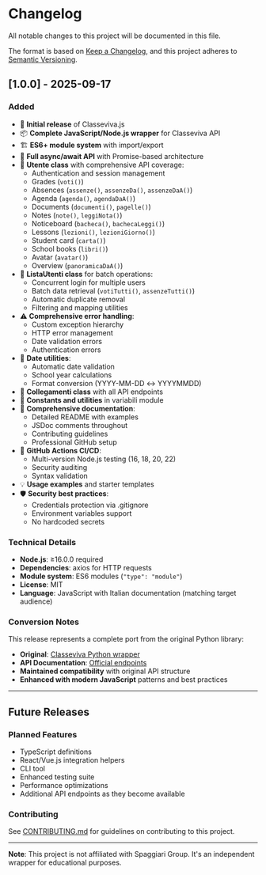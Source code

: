 # Changelog

All notable changes to this project will be documented in this file.

The format is based on [Keep a Changelog](https://keepachangelog.com/en/1.0.0/),
and this project adheres to [Semantic Versioning](https://semver.org/spec/v2.0.0.html).

## [1.0.0] - 2025-09-17

### Added
- 🎉 **Initial release** of Classeviva.js
- 📦 **Complete JavaScript/Node.js wrapper** for Classeviva API
- 🏗️ **ES6+ module system** with import/export
- 🔄 **Full async/await API** with Promise-based architecture
- 👤 **Utente class** with comprehensive API coverage:
  - Authentication and session management
  - Grades (`voti()`)
  - Absences (`assenze()`, `assenzeDa()`, `assenzeDaA()`)
  - Agenda (`agenda()`, `agendaDaA()`)
  - Documents (`documenti()`, `pagelle()`)
  - Notes (`note()`, `leggiNota()`)
  - Noticeboard (`bacheca()`, `bachecaLeggi()`)
  - Lessons (`lezioni()`, `lezioniGiorno()`)
  - Student card (`carta()`)
  - School books (`libri()`)
  - Avatar (`avatar()`)
  - Overview (`panoramicaDaA()`)
- 👥 **ListaUtenti class** for batch operations:
  - Concurrent login for multiple users
  - Batch data retrieval (`votiTutti()`, `assenzeTutti()`)
  - Automatic duplicate removal
  - Filtering and mapping utilities
- ⚠️ **Comprehensive error handling**:
  - Custom exception hierarchy
  - HTTP error management
  - Date validation errors
  - Authentication errors
- 📅 **Date utilities**:
  - Automatic date validation
  - School year calculations
  - Format conversion (YYYY-MM-DD ↔ YYYYMMDD)
- 🔗 **Collegamenti class** with all API endpoints
- 🔧 **Constants and utilities** in variabili module
- 📖 **Comprehensive documentation**:
  - Detailed README with examples
  - JSDoc comments throughout
  - Contributing guidelines
  - Professional GitHub setup
- 🚀 **GitHub Actions CI/CD**:
  - Multi-version Node.js testing (16, 18, 20, 22)
  - Security auditing
  - Syntax validation
- 💡 **Usage examples** and starter templates
- 🛡️ **Security best practices**:
  - Credentials protection via .gitignore
  - Environment variables support
  - No hardcoded secrets

### Technical Details
- **Node.js**: ≥16.0.0 required
- **Dependencies**: axios for HTTP requests
- **Module system**: ES6 modules (`"type": "module"`)
- **License**: MIT
- **Language**: JavaScript with Italian documentation (matching target audience)

### Conversion Notes
This release represents a complete port from the original Python library:
- **Original**: [Classeviva Python wrapper](https://github.com/Lioydiano/Classeviva)
- **API Documentation**: [Official endpoints](https://github.com/Lioydiano/Classeviva-Official-Endpoints)
- **Maintained compatibility** with original API structure
- **Enhanced with modern JavaScript** patterns and best practices

---

## Future Releases

### Planned Features
- TypeScript definitions
- React/Vue.js integration helpers
- CLI tool
- Enhanced testing suite
- Performance optimizations
- Additional API endpoints as they become available

### Contributing
See [CONTRIBUTING.md](CONTRIBUTING.md) for guidelines on contributing to this project.

---

**Note**: This project is not affiliated with Spaggiari Group. It's an independent wrapper for educational purposes.